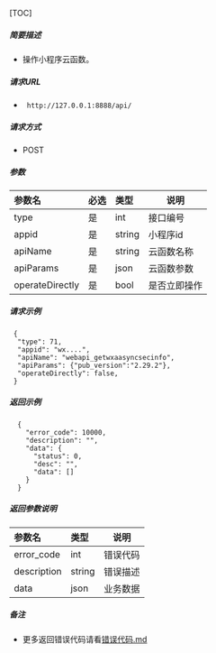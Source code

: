 [TOC]
    
##### 简要描述

- 操作小程序云函数。

##### 请求URL
- ` http://127.0.0.1:8888/api/`
  
##### 请求方式
- POST 

##### 参数

| 参数名             | 必选 | 类型     | 说明     |   
|:----------------|:---|:-------|--------|   
| type            | 是  | int    | 接口编号   |   
| appid           | 是  | string | 小程序id  |   
| apiName         | 是  | string | 云函数名称  |   
| apiParams       | 是  | json   | 云函数参数  |   
| operateDirectly | 是  | bool   | 是否立即操作 |   

##### 请求示例

```
 {
  "type": 71,
  "appid": "wx....",
  "apiName": "webapi_getwxaasyncsecinfo",
  "apiParams": {"pub_version":"2.29.2"},
  "operateDirectly": false,
 } 
```

##### 返回示例 

``` 
  {
    "error_code": 10000,
    "description": "",
    "data": {
      "status": 0,
      "desc": "",
      "data": []
    }
  }
```

##### 返回参数说明 

| 参数名         | 类型     | 说明   |   
|:------------|:-------|------|   
| error_code  | int    | 错误代码 |   
| description | string | 错误描述 |   
| data        | json   | 业务数据 |   

##### 备注 

- 更多返回错误代码请看[错误代码.md](../错误代码.md)








